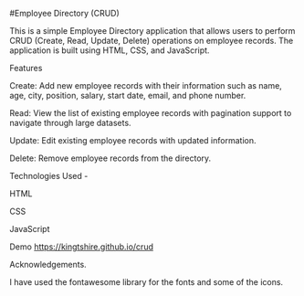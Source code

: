 #Employee Directory (CRUD)

This is a simple Employee Directory application that allows users to perform CRUD (Create, Read, Update, Delete) operations on employee records. The application is built using HTML, CSS, and JavaScript.

Features

Create: Add new employee records with their information such as name, age, city, position, salary, start date, email, and phone number.

Read: View the list of existing employee records with pagination support to navigate through large datasets.

Update: Edit existing employee records with updated information.

Delete: Remove employee records from the directory.


Technologies Used -

HTML

CSS

JavaScript


Demo
https://kingtshire.github.io/crud

Acknowledgements.

I have used the fontawesome library for the fonts and some of the icons.
